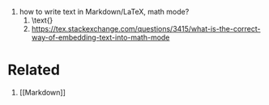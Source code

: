 1. how to write text in Markdown/LaTeX, math mode?
	1. \text{}
	2. https://tex.stackexchange.com/questions/3415/what-is-the-correct-way-of-embedding-text-into-math-mode

# Related
1. [[Markdown]]